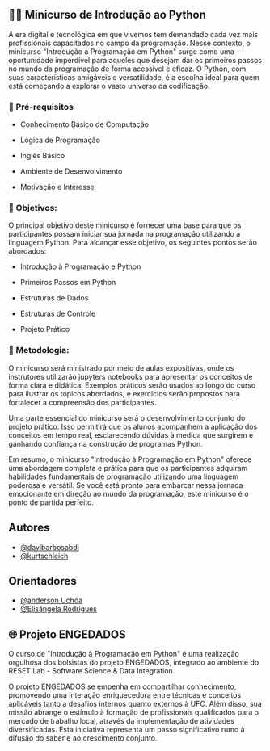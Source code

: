 
## 👩‍💻 **Minicurso de Introdução ao Python**

A era digital e tecnológica em que vivemos tem demandado cada vez mais profissionais capacitados no campo da programação. Nesse contexto, o minicurso "Introdução à Programação em Python" surge como uma oportunidade imperdível para aqueles que desejam dar os primeiros passos no mundo da programação de forma acessível e eficaz. O Python, com suas características amigáveis e versatilidade, é a escolha ideal para quem está começando a explorar o vasto universo da codificação.

### 📝 Pré-requisitos

- Conhecimento Básico de Computação

- Lógica de Programação

- Inglês Básico

- Ambiente de Desenvolvimento

- Motivação e Interesse


### 🚀 Objetivos:

O principal objetivo deste minicurso é fornecer uma base para que os participantes possam iniciar sua jornada na programação utilizando a linguagem Python. Para alcançar esse objetivo, os seguintes pontos serão abordados:

- Introdução à Programação e Python

- Primeiros Passos em Python

- Estruturas de Dados

- Estruturas de Controle

- Projeto Prático

### 📃 Metodologia:

O minicurso será ministrado por meio de aulas expositivas, onde os instrutores utilizarão jupyters notebooks para apresentar os conceitos de forma clara e didática. Exemplos práticos serão usados ao longo do curso para ilustrar os tópicos abordados, e exercícios serão propostos para fortalecer a compreensão dos participantes.

Uma parte essencial do minicurso será o desenvolvimento conjunto do projeto prático. Isso permitirá que os alunos acompanhem a aplicação dos conceitos em tempo real, esclarecendo dúvidas à medida que surgirem e ganhando confiança na construção de programas Python.

Em resumo, o minicurso "Introdução à Programação em Python" oferece uma abordagem completa e prática para que os participantes adquiram habilidades fundamentais de programação utilizando uma linguagem poderosa e versátil. Se você está pronto para embarcar nessa jornada emocionante em direção ao mundo da programação, este minicurso é o ponto de partida perfeito.

## Autores

- [@davibarbosabdj](https://github.com/davibarbosabdj)
- [@kurtschleich](https://github.com/kurt-schleich)

## Orientadores

- [@anderson Uchôa](https://www.linkedin.com/in/andersongnuchoa/)
- [@Elisângela Rodrigues](https://www.linkedin.com/in/elis%C3%A2ngela-rodrigues-13a889190/)

## 🌐 Projeto ENGEDADOS 

O curso de "Introdução à Programação em Python" é uma realização orgulhosa dos bolsistas do projeto ENGEDADOS, integrado ao ambiente do RESET Lab - Software Science & Data Integration. 

O projeto ENGEDADOS se empenha em compartilhar conhecimento, promovendo uma interação enriquecedora entre técnicas e conceitos aplicáveis tanto a desafios internos quanto externos à UFC. Além disso, sua missão abrange o estímulo à formação de profissionais qualificados para o mercado de trabalho local, através da implementação de atividades diversificadas. Esta iniciativa representa um passo significativo rumo à difusão do saber e ao crescimento conjunto.





